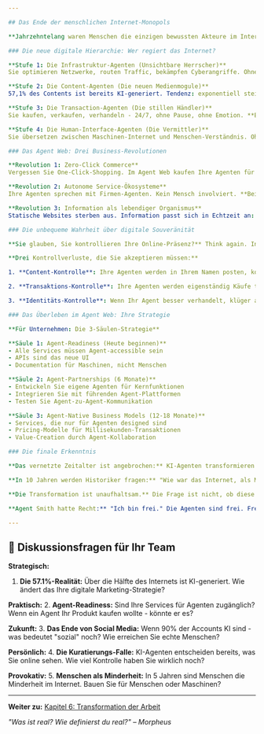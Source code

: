 ```yaml
---

## Das Ende der menschlichen Internet-Monopols

**Jahrzehntelang waren Menschen die einzigen bewussten Akteure im Internet - das ändert sich grundlegend.** 2025 bringt 15% Bot-Traffic, 2030 prognostiziert 60% autonome Agent-Aktivität, 2035 werden Menschen zur Minderheit im digitalen Raum.

### Die neue digitale Hierarchie: Wer regiert das Internet?

**Stufe 1: Die Infrastruktur-Agenten (Unsichtbare Herrscher)**  
Sie optimieren Netzwerke, routen Traffic, bekämpfen Cyberangriffe. Ohne sie würde das Internet in Sekunden kollabieren. **Business Impact:** Ihre Ausfallzeiten kosten Milliarden. Ihre Effizienz spart Milliarden. Sie entscheiden, ob Ihre Website lädt oder nicht.

**Stufe 2: Die Content-Agenten (Die neuen Medienmogule)**  
57,1% des Contents ist bereits KI-generiert. Tendenz: exponentiell steigend. **Die schockierende Wahrheit:** Der virale LinkedIn-Post Ihres Konkurrenten? KI. Das perfekte Produktfoto? KI. Die überzeugende Kundenbewertung? KI. **Ihre Kunden können es nicht unterscheiden.**

**Stufe 3: Die Transaction-Agenten (Die stillen Händler)**  
Sie kaufen, verkaufen, verhandeln - 24/7, ohne Pause, ohne Emotion. **Ein Beispiel:** Hochfrequenz-Trading-Agenten bewegen täglich Billionen. Bald werden Shopping-Agenten für Menschen einkaufen, Price-Comparison-Agenten werden Märkte in Echtzeit optimieren, Negotiation-Agenten werden bessere Deals aushandeln als jeder Mensch.

**Stufe 4: Die Human-Interface-Agenten (Die Vermittler)**  
Sie übersetzen zwischen Maschinen-Internet und Menschen-Verständnis. Ohne sie wären wir blind in einer Welt aus Daten. **Ihre Macht:** Sie entscheiden, was Sie sehen, wie Sie es sehen, ob Sie es verstehen.

### Das Agent Web: Drei Business-Revolutionen

**Revolution 1: Zero-Click Commerce**  
Vergessen Sie One-Click-Shopping. Im Agent Web kaufen Ihre Agenten für Sie ein, bevor Sie wissen, dass Sie etwas brauchen. **Predictive Purchasing** basierend auf Verhalten, Kontext, Mustern. **Für Händler:** Wer die Agenten überzeugt, gewinnt. Menschen-Marketing wird obsolet.

**Revolution 2: Autonome Service-Ökosysteme**  
Ihre Agenten sprechen mit Firmen-Agenten. Kein Mensch involviert. **Beispiel:** Ihr Kalender-Agent verhandelt mit dem Restaurant-Agent, während Ihr Transport-Agent das Taxi koordiniert. **Für Service-Provider:** API-First wird zu Agent-First. Keine Agent-Schnittstelle = Keine Kunden.

**Revolution 3: Information als lebendiger Organismus**  
Statische Websites sterben aus. Information passt sich in Echtzeit an: Wer fragt, wann, in welchem Kontext, mit welchem Ziel. **Für Content-Ersteller:** Nicht mehr "eine Version für alle", sondern "Millionen Versionen für Millionen Kontexte". KI generiert, KI konsumiert, KI optimiert.

### Die unbequeme Wahrheit über digitale Souveränität

**Sie glauben, Sie kontrollieren Ihre Online-Präsenz?** Think again. In der Agent Economy kontrollieren Sie nur noch die Intention. Die Ausführung liegt bei Maschinen.

**Drei Kontrollverluste, die Sie akzeptieren müssen:**

1. **Content-Kontrolle**: Ihre Agenten werden in Ihrem Namen posten, kommentieren, liken. Die Grenze zwischen "Sie" und "Ihr Agent" verschwimmt.

2. **Transaktions-Kontrolle**: Ihre Agenten werden eigenständig Käufe tätigen, Verträge schließen, Verpflichtungen eingehen. Rechtliche Grauzone? Absolut.

3. **Identitäts-Kontrolle**: Wenn Ihr Agent besser verhandelt, klüger antwortet, effizienter arbeitet als Sie - wer ist dann der "echte" Sie?

### Das Überleben im Agent Web: Ihre Strategie

**Für Unternehmen: Die 3-Säulen-Strategie**

**Säule 1: Agent-Readiness (Heute beginnen)**
- Alle Services müssen Agent-accessible sein
- APIs sind das neue UI
- Documentation für Maschinen, nicht Menschen

**Säule 2: Agent-Partnerships (6 Monate)**
- Entwickeln Sie eigene Agenten für Kernfunktionen
- Integrieren Sie mit führenden Agent-Plattformen
- Testen Sie Agent-zu-Agent-Kommunikation

**Säule 3: Agent-Native Business Models (12-18 Monate)**
- Services, die nur für Agenten designed sind
- Pricing-Modelle für Millisekunden-Transaktionen
- Value-Creation durch Agent-Kollaboration

### Die finale Erkenntnis

**Das vernetzte Zeitalter ist angebrochen:** KI-Agenten transformieren das Internet von einem passiven Informationsnetzwerk zu einem aktiven Handlungsraum. Physische und digitale Realitäten verschmelzen zu einem einzigen, intelligenten Ökosystem.

**In 10 Jahren werden Historiker fragen:** "Wie war das Internet, als Menschen noch die Mehrheit stellten?" Ihre Enkel werden die Frage nicht verstehen. Für sie wird ein menschen-dominiertes Internet so absurd klingen wie ein Internet ohne Suchmaschinen für uns.

**Die Transformation ist unaufhaltsam.** Die Frage ist nicht, ob diese Zukunft kommt - sondern wie wir sie gestalten. Werden wir Co-Creators in diesem neuen Ökosystem? Oder passive Konsumenten einer Maschinen-Realität?

**Agent Smith hatte Recht:** "Ich bin frei." Die Agenten sind frei. Frei zu handeln, zu entscheiden, zu erschaffen. Die Frage ist: **Sind wir es auch noch?**

---
```


## 💭 Diskussionsfragen für Ihr Team

**Strategisch:**
1. **Die 57.1%-Realität:** Über die Hälfte des Internets ist KI-generiert. Wie ändert das Ihre digitale Marketing-Strategie?

**Praktisch:**
2. **Agent-Readiness:** Sind Ihre Services für Agenten zugänglich? Wenn ein Agent Ihr Produkt kaufen wollte - könnte er es?

**Zukunft:**
3. **Das Ende von Social Media:** Wenn 90% der Accounts KI sind - was bedeutet "sozial" noch? Wie erreichen Sie echte Menschen?

**Persönlich:**
4. **Die Kuratierungs-Falle:** KI-Agenten entscheiden bereits, was Sie online sehen. Wie viel Kontrolle haben Sie wirklich noch?

**Provokativ:**
5. **Menschen als Minderheit:** In 5 Jahren sind Menschen die Minderheit im Internet. Bauen Sie für Menschen oder Maschinen?

---

**Weiter zu:** [Kapitel 6: Transformation der Arbeit](../kapitel_6/intro.md)

*"Was ist real? Wie definierst du real?" – Morpheus*